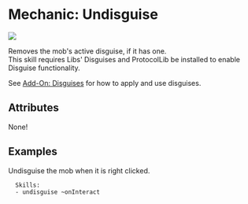 Mechanic: Undisguise
====================

![](https://giant.gfycat.com/WideeyedExcellentArgusfish.gif)  
  
Removes the mob's active disguise, if it has one.  
This skill requires Libs' Disguises and ProtocolLib be installed to
enable Disguise functionality.

See [Add-On: Disguises](/addons/disguises/start) for how to apply and
use disguises.

Attributes
----------

None!

Examples
--------

Undisguise the mob when it is right clicked.

      Skills:
      - undisguise ~onInteract
